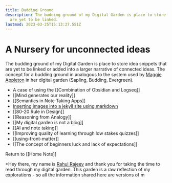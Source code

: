 ```yaml
---
title: Budding Ground
description: The budding ground of my Digital Garden is place to store idea snippets that
  are yet to be linked.
lastmod: 2023-03-25T15:13:27.551Z
---
```

# A Nursery for unconnected ideas
The budding ground of my Digital Garden is place to store idea snippets that are yet to be linked or added into a larger narrative of connected ideas. The concept for a budding ground in analogous to the system used by [Maggie Appleton](https://maggieappleton.com) in her digital garden (Sapling, Budding, Evergreen).


- A case of using the [[Combination of Obsidian and Logseq]]
- [[Mind generates our reality]]
- [[Semantics in Note Taking Apps]]
- [Inserting images into a jekyll site using markdown](https://dev-notes.eu/2016/01/images-in-kramdown-jekyll/)
- [[80-20 Rule in Design]]
- [[Reasoning from Analogy]]
- [[My digital garden is not a blog]]
- [[AI and note taking]]
- [[Improving quality of learning through low stakes quizzes]]
- [[using-front-matter]]
- [[The concept of beginners luck and lack of expectations]]



Return to [[Home Note]]


*Hey there, my name is [Rahul Rajeev](https://rahulrajeev.net/?utm_src=garden) and thank you for taking the time to read through my digital garden. This garden is a raw reflection of my explorations - so all the information shared here are versions of m
